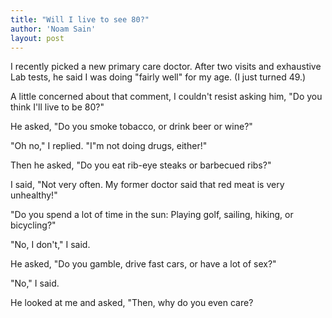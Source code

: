 ```yaml
---
title: "Will I live to see 80?"
author: 'Noam Sain'
layout: post
---
```


I recently picked a new primary care doctor. After two visits and exhaustive Lab tests, he said I was doing "fairly well" for my age. (I just turned 49.)

A little concerned about that comment, I couldn't resist asking him, "Do you think I'll live to be 80?"

He asked, "Do you smoke tobacco, or drink beer or wine?"

"Oh no," I replied. "I"m not doing drugs, either!"

Then he asked, "Do you eat rib-eye steaks or barbecued ribs?"

I said, "Not very often. My former doctor said that red meat is very unhealthy!"

"Do you spend a lot of time in the sun: Playing golf, sailing, hiking, or bicycling?"

"No, I don't," I said.

He asked, "Do you gamble, drive fast cars, or have a lot of sex?"

"No," I said.

He looked at me and asked, "Then, why do you even care?